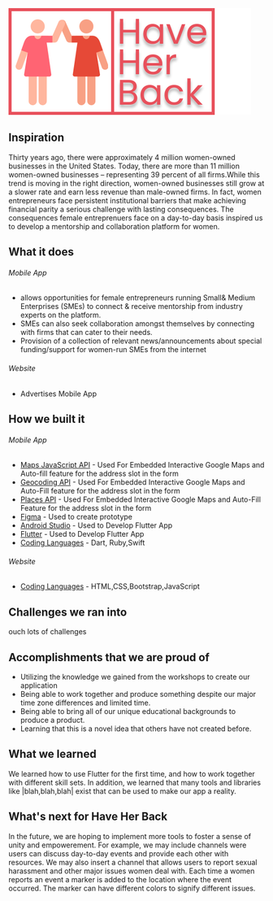 ![HaveHerBack Logo](haveherback_logo.svg)
## Inspiration
Thirty years ago, there were approximately 4 million women-owned businesses in
the United States. Today, there are more than 11 million women-owned businesses –
representing 39 percent of all firms.While this trend is moving in the right direction, women-owned businesses still
grow at a slower rate and earn less revenue than male-owned firms. In fact, women
entrepreneurs face persistent institutional barriers that make achieving financial parity
a serious challenge with lasting consequences. The consequences female entreprenuers face on a day-to-day basis inspired us to develop a mentorship and collaboration platform for women.

## What it does


###### Mobile App
* allows opportunities for female entrepreneurs running Small& Medium Enterprises (SMEs) to connect & receive mentorship from industry experts on the platform.  
* SMEs can also seek collaboration amongst themselves by connecting with firms that can cater to their needs. 
* Provision of a collection of relevant news/announcements about special funding/support for women-run SMEs from the internet

###### Website
* Advertises Mobile App





## How we built it
###### Mobile App
* [Maps JavaScript API](https://developers.google.com/maps/documentation/javascript/tutorial) - Used For Embedded Interactive Google Maps and Auto-fill feature for the address slot in the form
* [Geocoding API](https://developers.google.com/maps/documentation/geocoding/start) - Used For Embedded Interactive Google Maps and Auto-Fill feature for the address slot in the form
* [Places API](https://developers.google.com/places/web-service/intro) - Used For Embedded Interactive Google Maps and Auto-Fill Feature for the address slot in the form
* [Figma](https://www.figma.com/file/4fQBl5rxZOUW2aWnzj5W0J/Be-My-Eye?node-id=0%3A1)  - Used to create prototype 
* [Android Studio]() - Used to Develop Flutter App
* [Flutter]() - Used to Develop Flutter App
* [Coding Languages]() - Dart, Ruby,Swift

###### Website
* [Coding Languages]() - HTML,CSS,Bootstrap,JavaScript

## Challenges we ran into
ouch lots of  challenges

## Accomplishments that we are proud of
* Utilizing the knowledge we gained from the workshops to create our application
* Being able to work together and produce something despite our major time zone differences and limited time.
* Being able to bring all of our unique educational backgrounds to produce a product.
* Learning that this is a novel idea that others have not created before.

## What we learned

We learned how to use Flutter for the first time, and how to work together with different skill sets. In addition, we learned that many tools and libraries like |blah,blah,blah| exist that can be used to make our app a reality.

## What's next for Have Her Back

In the future, we are hoping to implement more tools to foster a sense of unity and empowerement. For example, we may include channels were users can discuss day-to-day events and provide each other with resources. We may also insert a channel that allows users to report sexual harassment and other major issues women deal with. Each time a women reports an event a marker is added to the location where the event occurred. The marker can have different colors to signify different issues.
